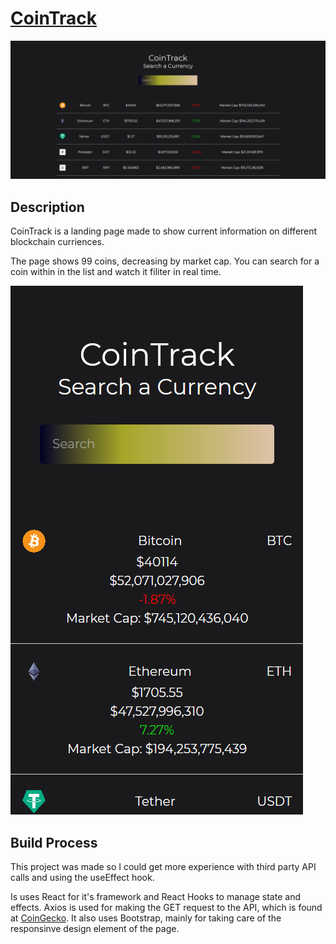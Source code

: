 # <a href="https://cointrack.netlify.app/">CoinTrack</a>

<p allign="center"><img  src="screenshots\desktop.png"></p>

## Description
CoinTrack is a landing page made to show current information on different blockchain curriences. 

The page shows 99 coins, decreasing by market cap. You can search for a coin within in the list and watch it filiter in real time.

<p allign="center"><img src="screenshots\mobile.png"></p>

## Build Process
This project was made so I could get more experience with third party API calls and using the useEffect hook. 

Is uses React for it's framework and React Hooks to manage state and effects. Axios is used for making the GET request to the API, which is found at <a href="https://www.coingecko.com/en/api">CoinGecko</a>. It also uses Bootstrap, mainly for taking care of the responsinve design element of the page. 